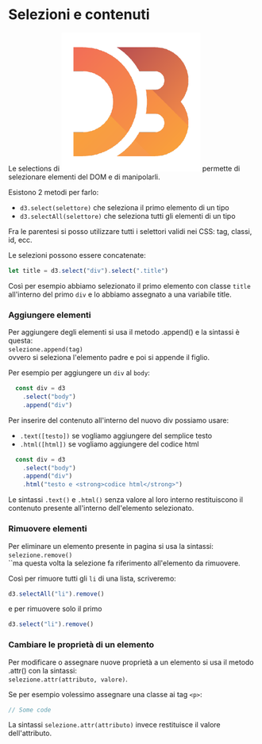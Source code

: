 # Selezioni e contenuti

Le selections di <img src="../../.gitbook/assets/1562726.png" alt="" data-size="line"> permette di selezionare elementi del DOM e di manipolarli.

Esistono 2 metodi per farlo:

* `d3.select(selettore)` che seleziona il primo elemento di un tipo
* `d3.selectAll(selettore)` che seleziona tutti gli elementi di un tipo

Fra le parentesi si posso utilizzare tutti i selettori validi nei CSS: tag, classi, id, ecc.

Le selezioni possono essere concatenate:

```javascript
let title = d3.select("div").select(".title")
```

Così per esempio abbiamo selezionato il primo elemento con classe `title` all'interno del primo `div` e lo abbiamo assegnato a una variabile title.

### Aggiungere elementi

Per aggiungere degli elementi si usa il metodo .append() e la sintassi è questa:\
`selezione.append(tag)`\
ovvero si seleziona l'elemento padre e poi si appende il figlio.

Per esempio per aggiungere un `div` al `body`:

```javascript
  const div = d3
    .select("body")
    .append("div")
```

Per inserire del contenuto all'interno del nuovo div possiamo usare:

* `.text([testo])` se vogliamo aggiungere del semplice testo
* `.html([html])` se vogliamo aggiungere del codice html

```javascript
  const div = d3
    .select("body")
    .append("div")
    .html("testo e <strong>codice html</strong>")
```

Le sintassi `.text()` e `.html()` senza valore al loro interno restituiscono il contenuto presente all'interno dell'elemento selezionato.

### Rimuovere elementi

Per eliminare un elemento presente in pagina si usa la sintassi:\
`selezione.remove()`\
``ma questa volta la selezione fa riferimento all'elemento da rimuovere.

Così per rimuore tutti gli `li` di una lista, scriveremo:

```javascript
d3.selectAll("li").remove()
```

e per rimuovere solo il primo

```javascript
d3.select("li").remove()
```

### Cambiare le proprietà di un elemento

Per modificare o assegnare nuove proprietà a un elemento si usa il metodo .attr() con la sintassi:\
`selezione.attr(attributo, valore)`.

Se per esempio volessimo assegnare una classe ai tag `<p>`:

```javascript
// Some code
```

La sintassi `selezione.attr(attributo)` invece restituisce il valore dell'attributo.
